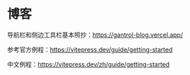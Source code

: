 # 博客

导航栏和侧边工具栏基本照抄：https://gantrol-blog.vercel.app/

参考官方例程：https://vitepress.dev/guide/getting-started

中文例程：https://vitepress.dev/zh/guide/getting-started
